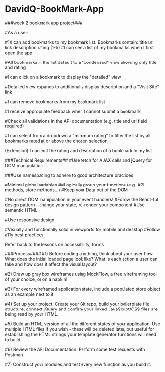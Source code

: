 # DavidQ-BookMark-App
###week 2 bookmark app project###


#As a user:

#1)I can add bookmarks to my bookmark list. Bookmarks contain:
                title
                url link
                description
                rating (1-5)
#I can see a list of my bookmarks when I first open the app

#All bookmarks in the list default to a "condensed" view showing only title and rating

#I can click on a bookmark to display the "detailed" view

#Detailed view expands to additionally display description and a "Visit Site" link

#I can remove bookmarks from my bookmark list

#I receive appropriate feedback when I cannot submit a bookmark

#Check all validations in the API documentation (e.g. title and url field required)

#I can select from a dropdown a "minimum rating" to filter the list by all bookmarks rated at or above the chosen selection

(Extension) I can edit the rating and description of a bookmark in my list

###Technical Requirements##
#Use fetch for AJAX calls and jQuery for DOM manipulation

###Use namespacing to adhere to good architecture practices

#Minimal global variables
##Logically group your functions (e.g. API methods, store methods...)
#Keep your Data out of the DOM

#No direct DOM manipulation in your event handlers!
#Follow the React-ful design pattern - change your state, re-render your component
#Use semantic HTML

#Use responsive design

#Visually and functionally solid in viewports for mobile and desktop
#Follow a11y best practices

Refer back to the lessons on accessibility, forms



###Process####
#1) Before coding anything, think about your user flow. What does the initial loaded page look like? What is each action a user can take and how does it affect the visual layout?

#2) Draw up gray box wireframes using MockFlow, a free wireframing tool of your choice, or on a napkin!

#3) For every wireframed application state, include a populated store object as an example next to it

#4) Set up your project. Create your Git repo, build your boilerplate file structure, connect jQuery and confirm your linked JavaScript/CSS files are being read by your HTML.

#5) Build an HTML version of all the different states of your application. Use multiple HTML files if you wish - these will be deleted later, but useful for establishing the HTML strings your template generator functions will need to build.

#6) Review the API Documentation. Perform some test requests with Postman.

#7) Construct your modules and test every new function as you build it.
